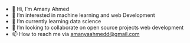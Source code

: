 - 👋 Hi, I’m Amany Ahmed
- 👀 I’m interested in machine learning and web Development
- 🌱 I’m currently learning data science
- 💞️ I’m looking to collaborate on open source projects web development
- 📫 How to reach me via amanyaahmedd@gmail.com

<!---
Amany74/Amany74 is a ✨ special ✨ repository because its `README.md` (this file) appears on your GitHub profile.
You can click the Preview link to take a look at your changes.
--->
